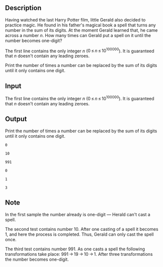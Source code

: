 ## Description

<div><p>Having watched the last Harry Potter film, little Gerald also decided to practice magic. He found in his father's magical book a spell that turns any number in the sum of its digits. At the moment Gerald learned that, he came across a number <span class="tex-span"><i>n</i></span>. How many times can Gerald put a spell on it until the number becomes one-digit?</p></div><div class="input-specification"><p>The first line contains the only integer <span class="tex-span"><i>n</i></span> (<span class="tex-span">0 ≤ <i>n</i> ≤ 10<sup class="upper-index">100000</sup></span>). It is guaranteed that <span class="tex-span"><i>n</i></span> doesn't contain any leading zeroes.</p></div><div class="output-specification"><p>Print the number of times a number can be replaced by the sum of its digits until it only contains one digit.</p></div>

## Input

<p>The first line contains the only integer <span class="tex-span"><i>n</i></span> (<span class="tex-span">0 ≤ <i>n</i> ≤ 10<sup class="upper-index">100000</sup></span>). It is guaranteed that <span class="tex-span"><i>n</i></span> doesn't contain any leading zeroes.</p>

## Output

<p>Print the number of times a number can be replaced by the sum of its digits until it only contains one digit.</p>





```input1
0

```




```input2
10

```




```input3
991

```




```output1
0

```




```output2
1

```




```output3
3

```



## Note

<p>In the first sample the number already is one-digit — Herald can't cast a spell.</p><p>The second test contains number <span class="tex-span">10</span>. After one casting of a spell it becomes <span class="tex-span">1</span>, and here the process is completed. Thus, Gerald can only cast the spell once.</p><p>The third test contains number <span class="tex-span">991</span>. As one casts a spell the following transformations take place: <span class="tex-span">991 → 19 → 10 → 1</span>. After three transformations the number becomes one-digit.</p>
